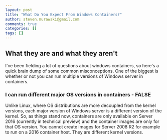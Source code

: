 ```yaml
---
layout: post
title: "What Do You Expect From Windows Containers?"
author: steven.murawski@gmail.com
comments: true
categories: []
tags: []
---
```


## What they are and what they aren't

I've been fielding a lot of questions about windows containers, so here's a quick brain dump of some common misconceptions.  One of the biggest is whether or not you can run multiple versions of Windows server in containers.

### I can run different major OS versions in containers - FALSE

Unlike Linux, where OS distributions are more decoupled from the kernel versions, each major version of Windows server is a different version of the kernel.  So, as things stand now, containers are only available on Server 2016 (currently in technical preview) and the container images are only for that OS version.  You cannot create images for Server 2008 R2 for example to run on a 2016 container host.  They are different kernel versions.
